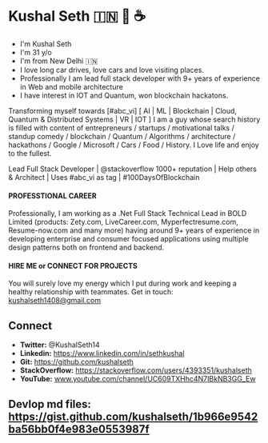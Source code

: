 
# Kushal Seth :india: :pray: :coffee:

- I'm Kushal Seth
- I'm 31 y/o
- I'm from New Delhi 🇮🇳
- I love long car drives, love cars and love visiting places.
- Professionally I am lead full stack developer with 9+ years of experience in Web and mobile architecture
- I have interest in IOT and Quantum, won blockchain hackatons. 

Transforming myself towards [#abc_vi] [ AI | ML | Blockchain | Cloud, Quantum & Distributed Systems | VR | IOT ] 
I am a guy whose search history is filled with content of entrepreneurs / startups / motivational talks / standup comedy / blockchain / Quantum / Algorithms / architecture / hackathons / Google / Microsoft / Cars / Food / History. I Love life and enjoy to the fullest.

Lead Full Stack Developer | @stackoverflow 1000+ reputation | Help others & Architect | Uses #abc_vi as tag | #100DaysOfBlockchain

#### PROFESSTIONAL CAREER

Professionally, I am working as a .Net Full Stack Technical Lead in BOLD Limited (products: Zety.com, LiveCareer.com, Myperfectresume.com, Resume-now.com and many more) having around 9+ years of experience in developing enterprise and consumer focused applications using multiple design patterns both on frontend and backend.

#### HIRE ME or CONNECT FOR PROJECTS 

You will surely love my energy which I put during work and keeping a healthy relationship with teammates. Get in touch: [kushalseth1408@gmail.com](mailto:kushalseth1408@gmail.com)


## Connect
- **Twitter:** @KushalSeth14
- **Linkedin:** https://www.linkedin.com/in/sethkushal
- **Git:** https://github.com/kushalseth
- **StackOverflow:** https://stackoverflow.com/users/4393351/kushalseth
- **YouTube:** www.youtube.com/channel/UC609TXHhc4N7IBkNB3GG_Ew

## Devlop md files: https://gist.github.com/kushalseth/1b966e9542ba56bb0f4e983e0553987f 
